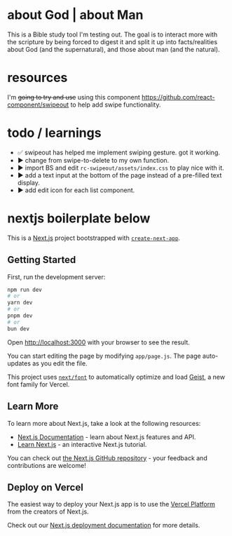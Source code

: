 # about God | about Man

This is a Bible study tool I'm testing out.
The goal is to interact more with the scripture by being forced to digest it and split it up into facts/realities about God (and the supernatural), and those about man (and the natural).

# resources

I'm ~~going to try and use~~ using this component https://github.com/react-component/swipeout to help add swipe functionality.

# todo / learnings

-   ✅ swipeout has helped me implement swiping gesture. got it working.
-   ▶️ change from swipe-to-delete to my own function.
-   ▶️ import BS and edit `rc-swipeout/assets/index.css` to play nice with it.
-   ▶️ add a text input at the bottom of the page instead of a pre-filled text display.
-   ▶️ add edit icon for each list component.

# nextjs boilerplate below

This is a [Next.js](https://nextjs.org) project bootstrapped with [`create-next-app`](https://nextjs.org/docs/app/api-reference/cli/create-next-app).

## Getting Started

First, run the development server:

```bash
npm run dev
# or
yarn dev
# or
pnpm dev
# or
bun dev
```

Open [http://localhost:3000](http://localhost:3000) with your browser to see the result.

You can start editing the page by modifying `app/page.js`. The page auto-updates as you edit the file.

This project uses [`next/font`](https://nextjs.org/docs/app/building-your-application/optimizing/fonts) to automatically optimize and load [Geist](https://vercel.com/font), a new font family for Vercel.

## Learn More

To learn more about Next.js, take a look at the following resources:

-   [Next.js Documentation](https://nextjs.org/docs) - learn about Next.js features and API.
-   [Learn Next.js](https://nextjs.org/learn) - an interactive Next.js tutorial.

You can check out [the Next.js GitHub repository](https://github.com/vercel/next.js) - your feedback and contributions are welcome!

## Deploy on Vercel

The easiest way to deploy your Next.js app is to use the [Vercel Platform](https://vercel.com/new?utm_medium=default-template&filter=next.js&utm_source=create-next-app&utm_campaign=create-next-app-readme) from the creators of Next.js.

Check out our [Next.js deployment documentation](https://nextjs.org/docs/app/building-your-application/deploying) for more details.

